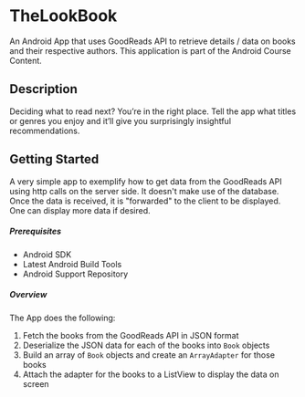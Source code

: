 # TheLookBook

An Android App that uses GoodReads API to retrieve details / data on books and their respective authors. This application is part of the Android Course Content.

## Description

Deciding what to read next? You’re in the right place. Tell the app what titles or genres you enjoy and it’ll give you surprisingly insightful recommendations.


## Getting Started

A very simple app to exemplify how to get data from the GoodReads API using http calls on the server side. It doesn't make use of the database. Once the data is received, it is "forwarded" to the client to be displayed. One can display more data if desired.

##### Prerequisites
- Android SDK
- Latest Android Build Tools
- Android Support Repository

##### Overview
The App does the following:
1. Fetch the books from the GoodReads API in JSON format
2. Deserialize the JSON data for each of the books into `Book` objects
3. Build an array of `Book` objects and create an `ArrayAdapter` for those books
4. Attach the adapter for the books to a ListView to display the data on screen



